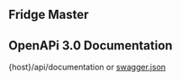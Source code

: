 ## Fridge Master

## OpenAPi 3.0 Documentation

{host}/api/documentation or <a href="https://github.com/filatov93/fridge-master/blob/dev/swagger.json">swagger.json</a>

